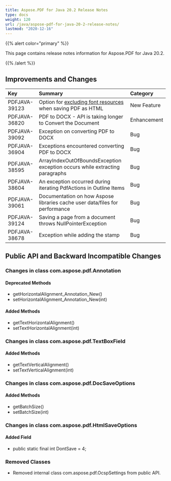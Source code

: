 ```yaml
---
title: Aspose.PDF for Java 20.2 Release Notes
type: docs
weight: 120
url: /java/aspose-pdf-for-java-20-2-release-notes/
lastmod: "2020-12-16"
---
```


{{% alert color="primary" %}}

This page contains release notes information for Aspose.PDF for Java 20.2.

{{% /alert %}}
## **Improvements and Changes**

|**Key**|**Summary**|**Category**|
| :- | :- | :- |
|PDFJAVA-39123|Option for [excluding font resources](/pdf/java/convert-pdf-to-html-format/#convertpdftohtmlformat-pdftohtml-excludefontresources) when saving PDF as HTML|New Feature|
|PDFJAVA-36820|PDF to DOCX - API is taking longer to Convert the Document|Enhancement|
|PDFJAVA-39092|Exception on converting PDF to DOCX|Bug|
|PDFJAVA-36904|Exceptions encountered converting PDF to DOCX|Bug|
|PDFJAVA-38595|ArrayIndexOutOfBoundsException exception occurs while extracting paragraphs|Bug|
|PDFJAVA-38604|An exception occurred during iterating PdfActions in Outline Items|Bug|
|PDFJAVA-39061|Documentation on how Aspose libraries cache user data/files for performance|Bug|
|PDFJAVA-39124|Saving a page from a document throws NullPointerException|Bug|
|PDFJAVA-38678|Exception while adding the stamp|Bug|
## **Public API and Backward Incompatible Changes**
### **Changes in class com.aspose.pdf.Annotation**
#### **Deprecated Methods**
- getHorizontalAlignment_Annotation_New()
- setHorizontalAlignment_Annotation_New(int)
#### **Added Methods**
- getTextHorizontalAlignment()
- setTextHorizontalAlignment(int)
### **Changes in class com.aspose.pdf.TextBoxField**
#### **Added Methods**
- getTextVerticalAlignment()
- setTextVerticalAlignment(int)
### **Changes in class com.aspose.pdf.DocSaveOptions**
#### **Added Methods**
- getBatchSize()
- setBatchSize(int)
### **Changes in class com.aspose.pdf.HtmlSaveOptions**
#### **Added Field**
- public static final int DontSave = 4;
### **Removed Classes**
- Removed internal class com.aspose.pdf.OcspSettings from public API.
